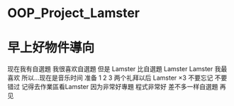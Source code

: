 # OOP_Project_Lamster
# 早上好物件導向
现在我有自選題
我很喜欢自選題
但是
Lamster
比自選題
Lamster
Lamster
我最喜欢
所以…现在是音乐时间
准备 1 2 3
两个礼拜以后
Lamster ×3
不要忘记
不要错过
记得去作業區看Lamster
因为非常好專題
程式非常好
差不多一样自選題
再见

